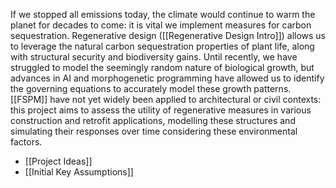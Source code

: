 If we stopped all emissions today, the climate would continue to warm the planet for decades to come: it is vital we implement measures for carbon sequestration. Regenerative design ([[Regenerative Design Intro]]) allows us to leverage the natural carbon sequestration properties of plant life, along with structural security and biodiversity gains. Until recently, we have struggled to model the seemingly random nature of biological growth, but advances in AI and morphogenetic programming have allowed us to identify the governing equations to accurately model these growth patterns. [[FSPM]] have not yet widely been applied to architectural or civil contexts: this project aims to assess the utility of regenerative measures in various construction and retrofit applications, modelling these structures and simulating their responses over time considering these environmental factors.

- [[Project Ideas]]
- [[Initial Key Assumptions]]
